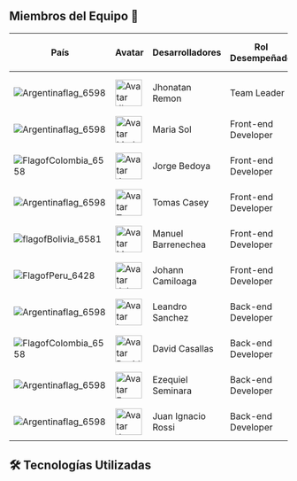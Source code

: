 ## Miembros del Equipo 👥

|País| Avatar| Desarrolladores| Rol Desempeñado| GitHub & LinkedIn|
| ---------- | ---------- | ---------- | ---------- | ---------- |
|          |
![Argentinaflag_6598](https://github.com/user-attachments/assets/ec9a8a4a-3b1c-4c17-880e-f55fbf0d8b2c)| <img width="48" height="48" src="https://avatars.githubusercontent.com/u/83551117?v=4" alt="Avatar Jhonatan Remon" /> | Jhonatan Remon | Team Leader | [![Github](https://github.com/user-attachments/assets/6eacb3b5-0962-4836-9a3b-ba5d57270b09)](https://github.com/Jhone-fori-freelancer) [![Linkedin](https://github.com/user-attachments/assets/17a08fbe-e482-417a-b6d5-518aaea1d32f)](https://www.linkedin.com/in/jhonatanremon/)|
![Argentinaflag_6598](https://github.com/user-attachments/assets/ec9a8a4a-3b1c-4c17-880e-f55fbf0d8b2c)| <img width="48" height="48" src="https://avatars.githubusercontent.com/u/93354522?v=4" alt="Avatar Maria Sol" /> | Maria Sol | Front-end Developer | [![Github](https://github.com/user-attachments/assets/6eacb3b5-0962-4836-9a3b-ba5d57270b09)](https://github.com/Sol-Zito) [![Linkedin](https://github.com/user-attachments/assets/17a08fbe-e482-417a-b6d5-518aaea1d32f)](https://www.linkedin.com/in/solzito1998/)|
![FlagofColombia_6558](https://github.com/user-attachments/assets/1b0d07e4-d6e6-4304-aab2-11c189f9a00f) | <img width="48" height="48" src="https://avatars.githubusercontent.com/u/54302061?v=4" alt="Avatar Jorge Bedoya" /> | Jorge Bedoya| Front-end Developer| [![Github](https://github.com/user-attachments/assets/6eacb3b5-0962-4836-9a3b-ba5d57270b09)](https://github.com/GeorgeDev17) [![Linkedin](https://github.com/user-attachments/assets/17a08fbe-e482-417a-b6d5-518aaea1d32f)](https://www.linkedin.com/in/georgedev17/)|  
![Argentinaflag_6598](https://github.com/user-attachments/assets/ec9a8a4a-3b1c-4c17-880e-f55fbf0d8b2c)| <img width="48" height="48" src="https://avatars.githubusercontent.com/u/108096487?v=4" alt="Avatar Tomas Casey" /> | Tomas Casey | Front-end Developer | [![Github](https://github.com/user-attachments/assets/6eacb3b5-0962-4836-9a3b-ba5d57270b09)](https://github.com/tomasm7/) [![Linkedin](https://github.com/user-attachments/assets/17a08fbe-e482-417a-b6d5-518aaea1d32f)](https://www.linkedin.com/in/tomasmcasey/)               |
![flagofBolivia_6581](https://github.com/user-attachments/assets/370a1ead-afd0-4bbf-8805-52d91868fd27)| <img width="48" height="48" src="https://avatars.githubusercontent.com/u/37919839?v=4" alt="Avatar Manuel Barrenechea" /> | Manuel Barrenechea|Front-end Developer| [![Github](https://github.com/user-attachments/assets/6eacb3b5-0962-4836-9a3b-ba5d57270b09)](https://github.com/MEBF) [![Linkedin](https://github.com/user-attachments/assets/17a08fbe-e482-417a-b6d5-518aaea1d32f)](https://www.linkedin.com/in/manuel-barrenechea)   |
![FlagofPeru_6428](https://github.com/user-attachments/assets/8dd770a5-985f-403f-a255-6ea1217e8b9f)| <img width="48" height="48" src="https://avatars.githubusercontent.com/u/99489785?v=4" alt="Avatar Johann Camiloaga " /> | Johann Camiloaga |Front-end Developer| [![Github](https://github.com/user-attachments/assets/6eacb3b5-0962-4836-9a3b-ba5d57270b09)](https://github.com/jgcamiloaga) [![Linkedin](https://github.com/user-attachments/assets/17a08fbe-e482-417a-b6d5-518aaea1d32f)](https://www.linkedin.com/in/jgcamiloaga/)               |
![Argentinaflag_6598](https://github.com/user-attachments/assets/ec9a8a4a-3b1c-4c17-880e-f55fbf0d8b2c)|<img width="48" height="48" src="https://avatars.githubusercontent.com/u/103838718?v=4" alt="Avatar Leandro Sánchez" /> | Leandro Sanchez| Back-end Developer| [![Github](https://github.com/user-attachments/assets/6eacb3b5-0962-4836-9a3b-ba5d57270b09)](https://github.com/leanmsan) [![Linkedin](https://github.com/user-attachments/assets/17a08fbe-e482-417a-b6d5-518aaea1d32f)](https://www.linkedin.com/in/leandromsanchez)|
![FlagofColombia_6558](https://github.com/user-attachments/assets/1b0d07e4-d6e6-4304-aab2-11c189f9a00f)| <img width="48" height="48" src="https://avatars.githubusercontent.com/u/84252258?v=4" alt="Avatar David Casallas" /> |David Casallas|Back-end Developer| [![Github](https://github.com/user-attachments/assets/6eacb3b5-0962-4836-9a3b-ba5d57270b09)](https://github.com/david0-012) [![Linkedin](https://github.com/user-attachments/assets/17a08fbe-e482-417a-b6d5-518aaea1d32f)](https://www.linkedin.com/in/david-casallasp)         | 
![Argentinaflag_6598](https://github.com/user-attachments/assets/ec9a8a4a-3b1c-4c17-880e-f55fbf0d8b2c)| <img width="48" height="48" src="https://avatars.githubusercontent.com/u/96451764?v=4" alt="Avatar Ezequiel Seminara" /> |Ezequiel Seminara|Back-end Developer| [![Github](https://github.com/user-attachments/assets/6eacb3b5-0962-4836-9a3b-ba5d57270b09)](https://github.com/eseminara) [![Linkedin](https://github.com/user-attachments/assets/17a08fbe-e482-417a-b6d5-518aaea1d32f)](https://www.linkedin.com/in/e-seminara/?utm_source=share&utm_campaign=share_via&utm_content=profile&utm_medium=ios_app)         |  
![Argentinaflag_6598](https://github.com/user-attachments/assets/ec9a8a4a-3b1c-4c17-880e-f55fbf0d8b2c)| <img width="48" height="48" src="https://avatars.githubusercontent.com/u/128090095?v=4" alt="Avatar Juan Ignacio Rossi" /> |Juan Ignacio Rossi|Back-end Developer| [![Github](https://github.com/user-attachments/assets/6eacb3b5-0962-4836-9a3b-ba5d57270b09)](https://github.com/JuanRossi182001) [![Linkedin](https://github.com/user-attachments/assets/17a08fbe-e482-417a-b6d5-518aaea1d32f)](https://www.linkedin.com/in/juan-ignacio-rossi-b36944290/?utm_source=share&utm_campaign=share_via&utm_content=profile&utm_medium=ios_app)         |  
 
## 🛠️ Tecnologías Utilizadas
